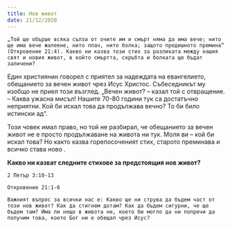 ```yaml
---
title: Нов живот
date: 21/12/2020
---
```


`„Той ще обърше всяка сълза от очите им и смърт няма да има вече; нито ще има вече жалеене, нито плач, нито болка; защото предишното премина“ (Откровение 21:4). Какво ни казва този стих за разликата между нашия свят и новия живот, в който смъртта, скръбта и болката ще бъдат заличени?`

Един християнин говорел с приятел за надеждата на евангелието, обещанието за вечен живот чрез Исус Христос. Събеседникът му изобщо не приел този възглед. „Вечен живот? – казал той с отвращение. – Каква ужасна мисъл! Нашите 70-80 години тук са достатъчно неприятни. Кой би искал това да продължава вечно? То би било истински ад“.

Този човек имал право, но той не разбирал, че обещанието за вечен живот не е просто продължаване на живота ни тук. Моля ви – кой би искал това? Но както казва горепосоченият стих, старото преминава и всичко става ново .

**Какво ни казват следните стихове за предстоящия нов живот?**

`2 Петър 3:10-13`

`Откровение 21:1-6`

`Важният въпрос за всички нас е: Какво ще ни струва да бъдем част от този нов живот? Как да стигнем дотам? Как да бъдем сигурни, че ще бъдем там? Има ли нещо в живота ни, което би могло да ни попречи да получим това, което Бог ни е обещал чрез Исус?`